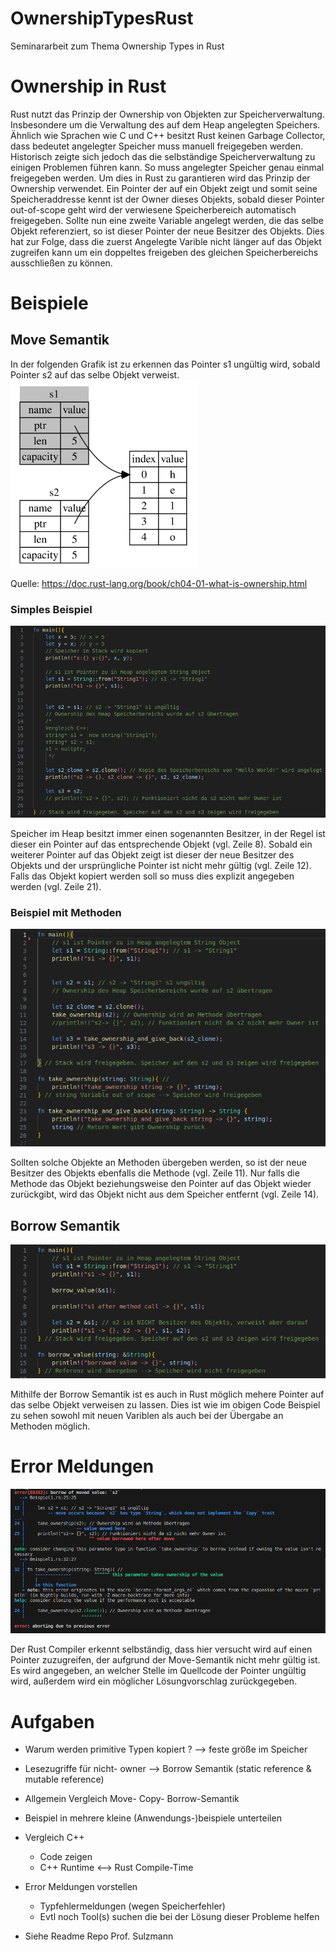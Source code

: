 # OwnershipTypesRust
Seminararbeit zum Thema Ownership Types in Rust

# Ownership in Rust
Rust nutzt das Prinzip der Ownership von Objekten zur Speicherverwaltung. Insbesondere um die Verwaltung des auf dem Heap angelegten Speichers. Ähnlich wie Sprachen wie C und C++ besitzt Rust keinen Garbage Collector, dass bedeutet angelegter Speicher muss manuell freigegeben werden. Historisch zeigte sich jedoch das die selbständige Speicherverwaltung zu einigen Problemen führen kann. So muss angelegter Speicher genau einmal freigegeben werden. Um dies in Rust zu garantieren wird das Prinzip der Ownership verwendet. Ein Pointer der auf ein Objekt zeigt und somit seine Speicheraddresse kennt ist der Owner dieses Objekts, sobald dieser Pointer out-of-scope geht wird der verwiesene Speicherbereich automatisch freigegeben. Sollte nun eine zweite Variable angelegt werden, die das selbe Objekt referenziert, so ist dieser Pointer der neue Besitzer des Objekts. Dies hat zur Folge, dass die zuerst Angelegte Varible nicht länger auf das Objekt zugreifen kann um ein doppeltes freigeben des gleichen Speicherbereichs ausschließen zu können.

# Beispiele
## Move Semantik
In der folgenden Grafik ist zu erkennen das Pointer s1 ungültig wird, sobald Pointer s2 auf das selbe Objekt verweist.
<img src="images/Ownership.svg" width = "300" height="300">

Quelle: https://doc.rust-lang.org/book/ch04-01-what-is-ownership.html

### Simples Beispiel

![Move Semantik Code Beispiel](images/image_move_semantik.png)

Speicher im Heap besitzt immer einen sogenannten Besitzer, in der Regel ist dieser ein Pointer auf das entsprechende Objekt (vgl. Zeile 8). Sobald ein weiterer Pointer auf das Objekt zeigt ist dieser der neue Besitzer des Objekts und der ursprüngliche Pointer ist nicht mehr gültig (vgl. Zeile 12). Falls das Objekt kopiert werden soll so muss dies explizit angegeben werden (vgl. Zeile 21).

### Beispiel mit Methoden

![Move Semantik mit Methoden](images/image_move_methods.png)

Sollten solche Objekte an Methoden übergeben werden, so ist der neue Besitzer des Objekts ebenfalls die Methode (vgl. Zeile 11). Nur falls die Methode das Objekt beziehungsweise den Pointer auf das Objekt wieder zurückgibt, wird das Objekt nicht aus dem Speicher entfernt (vgl. Zeile 14).

## Borrow Semantik

![Borrow Semantik](images/image_borrow.png)

Mithilfe der Borrow Semantik ist es auch in Rust möglich mehere Pointer auf das selbe Objekt verweisen zu lassen. Dies ist wie im obigen Code Beispiel zu sehen sowohl mit neuen Variblen als auch bei der Übergabe an Methoden möglich.


# Error Meldungen
![Error Message](images/image_error.png)

Der Rust Compiler erkennt selbständig, dass hier versucht wird auf einen Pointer zuzugreifen, der aufgrund der Move-Semantik nicht mehr gültig ist. Es wird angegeben, an welcher Stelle im Quellcode der Pointer ungültig wird, außerdem wird ein möglicher Lösungvorschlag zurückgegeben. 

# Aufgaben
- Warum werden primitive Typen kopiert ? --> feste größe im Speicher
- Lesezugriffe für nicht- owner --> Borrow Semantik (static reference & mutable reference)
- Allgemein Vergleich Move- Copy- Borrow-Semantik
- Beispiel in mehrere kleine (Anwendungs-)beispiele unterteilen

- Vergleich C++ 
    - Code zeigen
    - C++ Runtime <--> Rust Compile-Time

- Error Meldungen vorstellen
    - Typfehlermeldungen (wegen Speicherfehler)
    - Evtl noch Tool(s) suchen die bei der Lösung dieser Probleme helfen

- Siehe Readme Repo Prof. Sulzmann
 